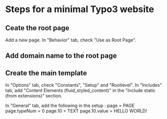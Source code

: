 # Steps for a minimal Typo3 website

## Ceate the root page
Add a new page.
In "Behavior" tab, check "Use as Root Page".

## Add domain name to the root page

## Create the main template
In "Options" tab, check "Constants", "Setup" and "Rootlevel".
In "Includes" tab, add "Content Elements (fluid_styled_content)" in the "Include static (from extensions)" section.

In "General" tab, add the following in the setup :
    page = PAGE
    page.typeNum = 0 
    page.10 = TEXT
    page.10.value = HELLO WORLD!
